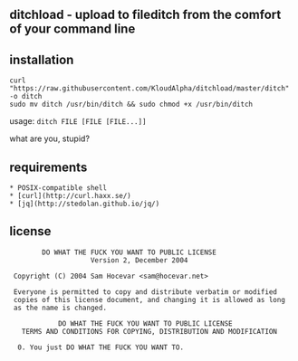 ditchload - upload to fileditch from the comfort of your command line
----
installation
---
```
curl "https://raw.githubusercontent.com/KloudAlpha/ditchload/master/ditch" -o ditch
sudo mv ditch /usr/bin/ditch && sudo chmod +x /usr/bin/ditch
```
usage: `ditch FILE [FILE [FILE...]]`

what are you, stupid?


requirements
---
```
* POSIX-compatible shell
* [curl](http://curl.haxx.se/)
* [jq](http://stedolan.github.io/jq/)
```
license
---
```
        DO WHAT THE FUCK YOU WANT TO PUBLIC LICENSE 
                    Version 2, December 2004 

 Copyright (C) 2004 Sam Hocevar <sam@hocevar.net> 

 Everyone is permitted to copy and distribute verbatim or modified 
 copies of this license document, and changing it is allowed as long 
 as the name is changed. 

            DO WHAT THE FUCK YOU WANT TO PUBLIC LICENSE 
   TERMS AND CONDITIONS FOR COPYING, DISTRIBUTION AND MODIFICATION 

  0. You just DO WHAT THE FUCK YOU WANT TO.
```
